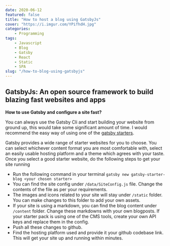 ```yaml
---
date: 2020-06-12
featured: false
title: "How to host a blog using GatsbyJs"
cover: "https://i.imgur.com/YPifhdH.jpg"
categories: 
    - Programming
tags:
    - Javascript
    - Blog
    - Gatsby
    - React
    - Static
    - SPA
slug: "/how-to-blog-using-gatsbyjs"
---
```


## GatsbyJs: An open source framework to build blazing fast websites and apps

**How to use Gatsby and configure a site fast?**

You can always use the Gatsby Cli and start building your website from ground up, this would take some significant amount of time. I would recommend the easy way of using one of the [gatsby starters](https://www.gatsbyjs.org/starters/?v=2). 

Gatsby provides a wide range of starter websites for you to choose. You can select whichever content format you are most comfortable with, select an easily usable hosting platform and a theme which agrees with your taste. Once you select a good starter website, do the following steps to get your site running

* Run the following command in your terminal 
`gatsby new gatsby-starter-blog <your chosen starter>`
* You can find the site config under `/data/SiteConfig.js` file. Change the contents of the file as per your requirements.
* The images and icons related to your site will stay under `/static` folder. You can make changes to this folder to add your own assets.
* If your site is using a markdown, you can find the blog content under `/content` folder. Change these markdowns with your own blogposts. If your starter pack is using one of the CMS tools, create your own API keys and replace them in the config.
* Push all these changes to github.
* Find the hosting platform used and provide it your github codebase link. This will get your site up and running within minutes.


